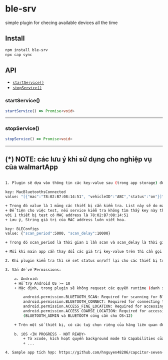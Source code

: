 # ble-srv

simple plugin for checing available devices all the time

## Install

```bash
npm install ble-srv
npx cap sync
```

## API

<docgen-index>

* [`startService()`](#startservice)
* [`stopService()`](#stopservice)

</docgen-index>

<docgen-api>
<!--Update the source file JSDoc comments and rerun docgen to update the docs below-->

### startService()

```typescript
startService() => Promise<void>
```

--------------------


### stopService()

```typescript
stopService() => Promise<void>
```

--------------------

</docgen-api>


## (*) NOTE: các lưu ý khi sử dụng cho nghiệp vụ của walmartApp

```sh

1. Plugin sẽ dựa vào thông tin các key-value sau (trong app storage) để hoạt động:

key: MacBluetoothsConnected
value: "[{"mac":"78:02:B7:08:14:51", "vehicleID":"ABC","status":"on"}]"

+ Trong đó value là 1 mảng các thiết bị cần kiểm tra. List này sẽ do main app set xuống sẵn. 
+ Để tiện cho việc test, nếu service kiểm tra không tìm thấy key này thì sẽ add 1 mảng default
với 1 thiết bị test có MAC address là 78:02:B7:08:14:51
+ Lưu ý, String giá trị của MAC address luôn viết hoa.

key: BLEConfigs
value: {"scan_period":5000, "scan_delay":10000}

+ Trong đó scan_period là thời gian 1 lần scan và scan_delay là thời gian giữa các lần scan.

+ Mỗi khi main app cần thay đổi các giá trị key-value trên thì cần gọi stopService trước. Sau khi update thì startService lại.

2. Khi plugin kiểm tra thì sẽ set status on/off lại cho các thiết bị trong list và cập nhật giá trị mới cho key MacBluetoothsConnected.

3. Vấn đề về Permissions:

    a. Android:
    + Hỗ trợ Android OS >= 10
    + Mặc định, trong plugin sẽ không request các quyền runtime (danh sách bên dưới). Do đó, main app cần bảo đảm có đủ quyền trước khi gọi method startService. Main app không cần khai báo Manifest do plugin đã đăng ký sẵn. Nếu plugin check không đủ quyền thì đồng nghĩa service bị cancel (có khả năng crash trong bản beta).

        android.permission.BLUETOOTH_SCAN: Required for scanning for Bluetooth devices.
        android.permission.BLUETOOTH_CONNECT: Required for connecting to Bluetooth devices.
        android.permission.ACCESS_FINE_LOCATION: Required for accessing precise location.
        android.permission.ACCESS_COARSE_LOCATION: Required for accessing approximate location.
        (BLUETOOTH_ADMIN và BLUETOOTH cũng cần cho OS<12)

    + Trên một số thiêt bị, có các tuỳ chọn riêng của hãng liên quan đến việc hạn chế hoạt động của các app background. Ví dụ 'Pause App Activity If Unused'. Nên main app cần hướng dẫn người dùng disable tất cả các hạn chế này thủ công trong setting. 
    
    b. iOS <IN PROGRESS - NOT READY>
        + Từ xcode, kích hoạt quyền background mode từ Capabilities của main app. Chọn Uses Bluetooth LE accessories + Background fetch + Background processing
        + ...

4. Sample app tích hợp: https://github.com/hnguyen48206/capcitor-seven-zip-example-app/tree/bleserv (tham khảo cách sử dụng ở đây). Nhánh bleserv.

```